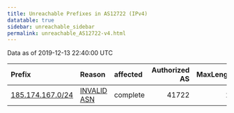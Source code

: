 ```yaml
---
title: Unreachable Prefixes in AS12722 (IPv4)
datatable: true
sidebar: unreachable_sidebar
permalink: unreachable_AS12722-v4.html
---
```


Data as of 2019-12-13 22:40:00 UTC


<div class="datatable-begin"></div>

| Prefix                                                     | Reason                                                                                                  | affected   |   Authorized AS |   MaxLength | Anchor                                         |   unreachable /24s |
|:-----------------------------------------------------------|:--------------------------------------------------------------------------------------------------------|:-----------|----------------:|------------:|:-----------------------------------------------|-------------------:|
| [185.174.167.0/24](https://stat.ripe.net/185.174.167.0/24) | [INVALID ASN](https://rpki-validator.ripe.net/announcement-preview?asn=AS12722&prefix=185.174.167.0/24) | complete   |           41722 |          24 | [RIPE](unreachable_RIPE_NCC_RPKI_Root-v4.html) |                  1 |

<div class="datatable-end"></div>